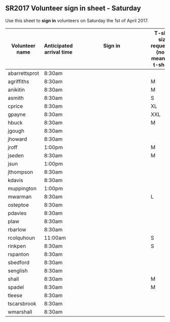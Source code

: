 ## SR2017 Volunteer sign in sheet - Saturday
Use this sheet to **sign in** volunteers on Saturday the 1st of April 2017.

| Volunteer name | Anticipated arrival time | Sign in  &nbsp;&nbsp;&nbsp;&nbsp;&nbsp;&nbsp;&nbsp;&nbsp;&nbsp;&nbsp;&nbsp;&nbsp;&nbsp;&nbsp;&nbsp;&nbsp;&nbsp;&nbsp;&nbsp;&nbsp;&nbsp;&nbsp;&nbsp;&nbsp;&nbsp;&nbsp;&nbsp;&nbsp;&nbsp;&nbsp;&nbsp;&nbsp;&nbsp;&nbsp;&nbsp;&nbsp;&nbsp;&nbsp;&nbsp;&nbsp;&nbsp;&nbsp;&nbsp;&nbsp;&nbsp;&nbsp;&nbsp;&nbsp;&nbsp;&nbsp; | T-shirt size requested (none means no t-shirt!) |
| --------- | ------- | -------- | ------- |
| abarrettsprot | 8:30am | | |
| agriffiths | 8:30am | | M |
| anikitin | 8:30am | | M |
| asmith | 8:30am | | S |
| cprice | 8:30am | | XL |
| gpayne | 8:30am | | XXL |
| hbuck | 8:30am | | M |
| jgough | 8:30am | 
| jhoward | 8:30am | | |
| jroff | 1:00pm | | M |
| jseden | 8:30am | | M |
| jsun | 1:00pm | | |
| jthompson | 8:30am | | |
| kdavis | 8:30am | | |
| muppington | 1:00pm | | |
| mwarman | 8:30am | | L |
| osteptoe | 8:30am | | |
| pdavies | 8:30am | | |
| plaw | 8:30am | | |
| rbarlow | 8:30am | | |
| rcolquhoun | 11:00am | | S |
| rinkpen | 8:30am | | S |
| rspanton | 8:30am | | |
| sbedford | 8:30am | | |
| senglish | 8:30am | | |
| shall | 8:30am | | M |
| spadel | 8:30am | | M |
| tleese | 8:30am | | |
| tscarsbrook | 8:30am | | |
| wmarshall | 8:30am | | |